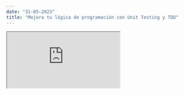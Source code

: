 ```yaml
---
date: "31-05-2023"
title: "Mejora tu lógica de programación con Unit Testing y TDD"
---
```

<iframe src="https://www.youtube.com/embed/abWN0d_3vo4" allowfullscreen></iframe>

